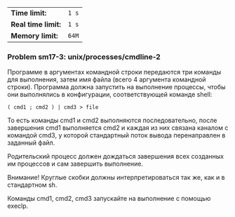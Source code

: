 |                      |       |
|----------------------|-------|
| **Time limit:**      | `1 s` |
| **Real time limit:** | `1 s` |
| **Memory limit:**    | `64M` |


### Problem sm17-3: unix/processes/cmdline-2

Программе в аргументах командной строки передаются три команды
для выполнения, затем имя файла (всего 4 аргумента командной
строки). Программа должна запустить на выполнение процессы, чтобы
они выполнялись в конфигурации, соответствующей команде shell:

    
    
    ( cmd1 ; cmd2 ) | cmd3 > file

То есть команды cmd1 и cmd2 выполняются последовательно, после
завершения cmd1 выполняется cmd2 и каждая из них связана каналом
с командой cmd3, у которой стандартный поток вывода перенаправлен
в заданный файл.

Родительский процесс должен дождаться завершения всех созданных
им процессов и сам завершить выполнение.

Внимание! Круглые скобки должны интерпретироваться так же, как и
в стандартном sh.

Команды cmd1, cmd2, cmd3 запускайте на выполнение с помощью
execlp.

